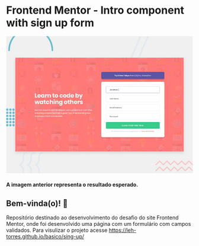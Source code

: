 # Frontend Mentor - Intro component with sign up form

![Design preview for the Intro component with sign up form coding challenge](./design/desktop-preview.jpg)

#### A imagem anterior representa o resultado esperado.

## Bem-vinda(o)! 👋
Repositório destinado ao desenvolvimento do desafio do site Frontend Mentor, onde foi desenvolvido uma página com um formulário com campos validados.
Para visulizar o projeto acesse https://leh-torres.github.io/basico/sing-up/
